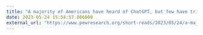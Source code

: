 ```yaml
---
title: "A majority of Americans have heard of ChatGPT, but few have tried it themselves"
date: 2023-05-24 15:54:57.886000
external_url: "https://www.pewresearch.org/short-reads/2023/05/24/a-majority-of-americans-have-heard-of-chatgpt-but-few-have-tried-it-themselves/"
---
```


